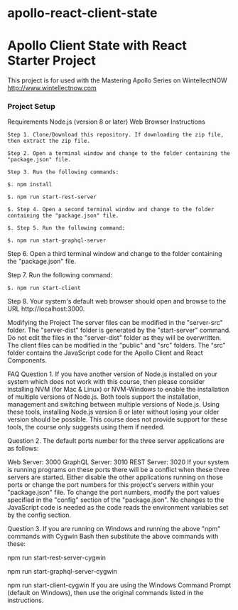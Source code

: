 # apollo-react-client-state

# Apollo Client State with React Starter Project
This project is for used with the Mastering Apollo Series on WintellectNOW http://www.wintellectnow.com

### Project Setup
Requirements
Node.js (version 8 or later)
Web Browser
Instructions

`Step 1. Clone/Download this repository. If downloading the zip file, then extract the zip file.`

`Step 2. Open a terminal window and change to the folder containing the "package.json" file.`

`Step 3. Run the following commands:`

`$. npm install`

`$. npm run start-rest-server`

`$. Step 4. Open a second terminal window and change to the folder containing the "package.json" file.`

`$. Step 5. Run the following command:`

`$. npm run start-graphql-server`

Step 6. Open a third terminal window and change to the folder containing the "package.json" file.

Step 7. Run the following command:

`$. npm run start-client`

Step 8. Your system's default web browser should open and browse to the URL http://localhost:3000.

Modifying the Project
The server files can be modified in the "server-src" folder. The "server-dist" folder is generated by the "start-server" command. Do not edit the files in the "server-dist" folder as they will be overwritten. The client files can be modified in the "public" and "src" folders. The "src" folder contains the JavaScript code for the Apollo Client and React Components.

FAQ
Question 1. If you have another version of Node.js installed on your system which does not work with this course, then please consider installing NVM (for Mac & Linux) or NVM-Windows to enable the installation of multiple versions of Node.js. Both tools support the installation, management and switching between multiple versions of Node.js. Using these tools, installing Node.js version 8 or later without losing your older version should be possible. This course does not provide support for these tools, the course only suggests using them if needed.

Question 2. The default ports number for the three server applications are as follows:

Web Server: 3000
GraphQL Server: 3010
REST Server: 3020
If your system is running programs on these ports there will be a conflict when these three servers are started. Either disable the other applications running on those ports or change the port numbers for this project's servers within your "package.json" file. To change the port numbers, modify the port values specified in the "config" section of the "package.json". No changes to the JavaScript code is needed as the code reads the environment variables set by the config section.

Question 3. If you are running on Windows and running the above "npm" commands with Cygwin Bash then substitute the above commands with these:

npm run start-rest-server-cygwin

npm run start-graphql-server-cygwin

npm run start-client-cygwin
If you are using the Windows Command Prompt (default on Windows), then use the original commands listed in the instructions.
